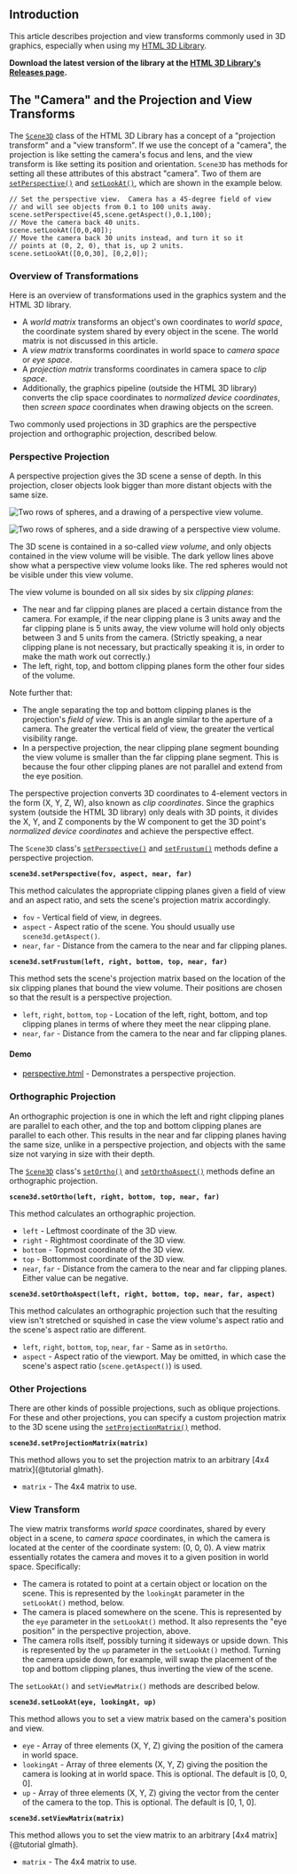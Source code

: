 ## Introduction

This article describes projection and view transforms commonly used in 3D graphics,
especially when using my [HTML 3D Library](http://peteroupc.github.io/html3dutil).

**Download the latest version of the library at the [HTML 3D Library's Releases page](https://github.com/peteroupc/html3dutil/releases).**

## The "Camera" and the Projection and View Transforms

The [`Scene3D`](http://peteroupc.github.io/html3dutil/glutil.Scene3D.html) class of the HTML 3D Library has a concept of a "projection transform" and a "view transform". If we use the concept of a "camera", the projection is like setting the camera's focus and lens, and the view transform is like setting its position and orientation. `Scene3D` has methods for setting all these attributes of this abstract "camera". Two of them are [`setPerspective()`](http://peteroupc.github.io/html3dutil/glutil.Scene3D.html#.setPerspective) and [`setLookAt()`](http://peteroupc.github.io/html3dutil/glutil.Scene3D.html#.setLookAt), which are shown in the example below.

    // Set the perspective view.  Camera has a 45-degree field of view
    // and will see objects from 0.1 to 100 units away.
    scene.setPerspective(45,scene.getAspect(),0.1,100);
    // Move the camera back 40 units.
    scene.setLookAt([0,0,40]);
    // Move the camera back 30 units instead, and turn it so it
    // points at (0, 2, 0), that is, up 2 units.
    scene.setLookAt([0,0,30], [0,2,0]);

### Overview of Transformations

Here is an overview of transformations used in the graphics system and
the HTML 3D library.

* A _world matrix_ transforms an object's own coordinates to _world space_,
the coordinate system shared by every object in the scene.  The world matrix
is not discussed in this article.
* A _view matrix_ transforms coordinates in world space to _camera space_ or _eye space_.
* A _projection matrix_ transforms coordinates in camera space to _clip space_.
* Additionally, the graphics pipeline (outside the HTML 3D library) converts the
clip space coordinates to _normalized device coordinates_, then _screen space_
coordinates when drawing objects on the screen.

Two commonly used projections in 3D graphics are the perspective projection and
orthographic projection, described below.

### Perspective Projection

A perspective projection gives the 3D scene a sense of depth.  In this projection, closer objects
look bigger than more distant objects with the same size.

![Two rows of spheres, and a drawing of a perspective view volume.](persp1.png)

![Two rows of spheres, and a side drawing of a perspective view volume.](persp2.png)

The 3D scene is contained in a so-called _view volume_, and only objects contained in the view volume
will be visible.  The dark yellow lines above show what a perspective view volume looks like.  The red spheres
would not be visible under this view volume.

The view volume is bounded on all six sides by six _clipping planes_:

* The near and far clipping planes are placed a certain distance from the camera.  For example, if
the near clipping plane is 3 units away and the far clipping plane is 5 units away, the view volume
will hold only objects between 3 and 5 units from the camera.  (Strictly speaking, a near clipping
plane is not necessary, but practically speaking it is, in order to make the math work out correctly.)
* The left, right, top, and bottom clipping planes form the other four sides of the volume.

Note further that:

* The angle separating the top and bottom clipping planes is the projection's _field of view_.  This is an angle
similar to the aperture of a camera.  The greater the vertical field of view, the greater
the vertical visibility range.
* In a perspective projection, the near clipping plane segment bounding the view volume is smaller than
the far clipping plane segment.  This is because the four other clipping planes are not parallel and extend
from the eye position.

The perspective projection converts 3D coordinates to 4-element vectors in the form (X, Y, Z, W), also
known as _clip coordinates_.  Since the graphics system (outside the HTML 3D library) only deals with
3D points, it divides the X, Y, and Z components by the W component to get the 3D point's _normalized
device coordinates_ and achieve the perspective effect.

The `Scene3D` class's [`setPerspective()`](http://peteroupc.github.io/html3dutil/glutil.Scene3D.html#.setPerspective)
and [`setFrustum()`](http://peteroupc.github.io/html3dutil/glutil.Scene3D.html#.setFrustum)
methods define a perspective projection.

**`scene3d.setPerspective(fov, aspect, near, far)`**

This method calculates the appropriate clipping planes given a field of view and an aspect ratio,
and sets the scene's projection matrix accordingly.

* `fov` - Vertical field of view, in degrees.
* `aspect` - Aspect ratio of the scene.  You should usually use `scene3d.getAspect()`.
* `near`, `far` - Distance from the camera to the near and far clipping planes.

**`scene3d.setFrustum(left, right, bottom, top, near, far)`**

This method sets the scene's projection matrix based on the location of the six clipping planes that
bound the view volume.  Their positions are chosen so that the result is a perspective projection.

* `left`, `right`, `bottom`, `top` - Location of the left, right, bottom, and top clipping planes in terms
of where they meet the near clipping plane.
* `near`, `far` - Distance from the camera to the near and far clipping planes.

#### Demo

* [perspective.html](https://peteroupc.github.io/html3dutil/demos/perspective.html) - Demonstrates a perspective projection.

### Orthographic Projection

An orthographic projection is one in which the left and right clipping planes are parallel to each other,
and the top and bottom clipping planes are parallel to each other.  This results in the near and far clipping
planes having the same size, unlike in a perspective projection, and
objects with the same size not varying in size with their depth.

The [`Scene3D`](http://peteroupc.github.io/html3dutil/glutil.Scene3D.html) class's [`setOrtho()`](http://peteroupc.github.io/html3dutil/glutil.Scene3D.html#.setOrtho)
and [`setOrthoAspect()`](http://peteroupc.github.io/html3dutil/glutil.Scene3D.html#.setOrthoAspect) methods
define an orthographic projection.

**`scene3d.setOrtho(left, right, bottom, top, near, far)`**

This method calculates an orthographic projection.

* `left` - Leftmost coordinate of the 3D view.
* `right` - Rightmost coordinate of the 3D view.
* `bottom` - Topmost coordinate of the 3D view.
* `top` - Bottommost coordinate of the 3D view.
* `near`, `far` - Distance from the camera to the near and far clipping planes.  Either value
can be negative.

**`scene3d.setOrthoAspect(left, right, bottom, top, near, far, aspect)`**

This method calculates an orthographic projection such that the resulting view isn't stretched
or squished in case the view volume's aspect ratio and the scene's aspect ratio are different.

* `left`, `right`, `bottom`, `top`, `near`, `far` - Same as in `setOrtho`.
* `aspect` - Aspect ratio of the viewport.  May be omitted, in which case the scene's
aspect ratio (`scene.getAspect()`) is used.

### Other Projections

There are other kinds of possible projections, such as oblique projections.  For these
and other projections, you can specify a custom projection matrix to the 3D scene using the
[`setProjectionMatrix()`](http://peteroupc.github.io/html3dutil/glutil.Scene3D.html#.setProjectionMatrix)
method.

**`scene3d.setProjectionMatrix(matrix)`**

This method allows you to set the projection matrix to an arbitrary [4x4 matrix]{@tutorial glmath}.

* `matrix` - The 4x4 matrix to use.

### View Transform

The view matrix transforms _world space_ coordinates, shared by every object in a scene, to _camera space_
coordinates, in which the camera is located at the center of the coordinate system: (0, 0, 0).  A view matrix essentially rotates the camera and moves it to a given position in world space.  Specifically:

* The camera is rotated to point at a certain object or location on the scene.  This is represented by
the `lookingAt` parameter in the `setLookAt()` method, below.
* The camera is placed somewhere on the scene.  This is represented by
the `eye` parameter in the `setLookAt()` method.  It also represents the "eye position" in the perspective
projection, above.
* The camera rolls itself, possibly turning it sideways or upside down.  This is represented by
the `up` parameter in the `setLookAt()` method.  Turning the camera upside down, for example, will swap
the placement of the top and bottom clipping planes, thus inverting the view of the scene.

The `setLookAt()` and `setViewMatrix()` methods are described below.

**`scene3d.setLookAt(eye, lookingAt, up)`**

This method allows you to set a view matrix based on the camera's position and view.

* `eye` - Array of three elements (X, Y, Z) giving the position of the camera in world space.
* `lookingAt` - Array of three elements (X, Y, Z) giving the position the camera is looking at in world space.
This is optional.  The default is [0, 0, 0].
* `up` - Array of three elements (X, Y, Z) giving the vector from the center of the camera to the top.
This is optional.  The default is [0, 1, 0].

**`scene3d.setViewMatrix(matrix)`**

This method allows you to set the view matrix to an arbitrary [4x4 matrix]{@tutorial glmath}.

* `matrix` - The 4x4 matrix to use.
